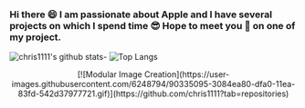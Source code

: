 ### Hi there 😄 I am passionate about Apple and I have several projects on which I spend time 😎 Hope to meet you 🤝 on one of my project.
![chris1111's github stats](https://github-readme-stats.vercel.app/api?username=chris1111&show_icons=true)- ![Top Langs](https://github-readme-stats.vercel.app/api/top-langs/?username=chris1111&show_icons=true)

<div align="center">
[![Modular Image Creation](https://user-images.githubusercontent.com/6248794/90335095-3084ea80-dfa0-11ea-83fd-542d37977721.gif)](https://github.com/chris1111?tab=repositories)
</a>
    </div>
    </div>

















